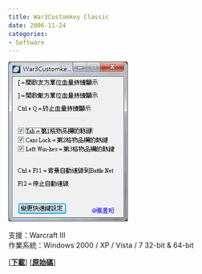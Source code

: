 ```yaml
---
title: War3Customkey Classic
date: 2006-11-24
categories:
- Software
---
```


![screenshot](https://raw.githubusercontent.com/changyuheng/war3customkey-classic/master/screenshot.png)

支援：Warcraft III  
作業系統：Windows 2000 / XP / Vista / 7 32-bit & 64-bit

<!-- more -->

[**[下載](https://raw.githubusercontent.com/changyuheng/war3customkey-classic/master/War3Customkey.exe)**]
[**[原始碼](https://github.com/changyuheng/war3customkey-classic)**]
